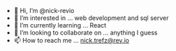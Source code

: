 - 👋 Hi, I’m @nick-revio
- 👀 I’m interested in ... web development and sql server
- 🌱 I’m currently learning ... React
- 💞️ I’m looking to collaborate on ... anything I guess
- 📫 How to reach me ... nick.trefz@rev.io

<!---
nick-revio/nick-revio is a ✨ special ✨ repository because its `README.md` (this file) appears on your GitHub profile.
You can click the Preview link to take a look at your changes.
--->
